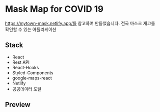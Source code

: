 # Mask Map for COVID 19

https://mytown-mask.netlify.app/를 참고하여 만들었습니다.
전국 마스크 재고를 확인할 수 있는 어플리케이션

## Stack
* React
* Rest API
* React-Hooks
* Styled-Components
* google-maps-react
* Netlify
* 공공데이터 포털

## Preview
<img src="https://user-images.githubusercontent.com/47658383/80573814-aab65100-8a3b-11ea-80eb-71bfaa835bc2.png" alt=""/>
